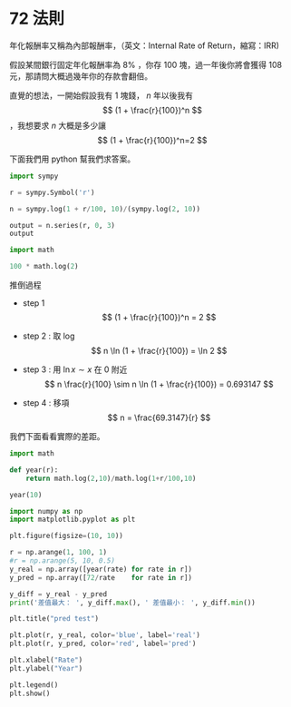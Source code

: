 

# 72 法則

年化報酬率又稱為內部報酬率，（英文：Internal Rate of Return，縮寫：IRR)

假設某間銀行固定年化報酬率為 $8\%$ ，你存 $100$ 塊，過一年後你將會獲得 $108$ 元，那請問大概過幾年你的存款會翻倍。





直覺的想法，一開始假設我有 $1$ 塊錢， $n$ 年以後我有 
$$
(1 + \frac{r}{100})^n
$$
，我想要求 $n$ 大概是多少讓 
$$
(1 + \frac{r}{100})^n=2
$$

下面我們用 python 幫我們求答案。 



```python 
import sympy

r = sympy.Symbol('r')

n = sympy.log(1 + r/100, 10)/(sympy.log(2, 10))

output = n.series(r, 0, 3)
output

```


```python 
import math

100 * math.log(2)

```


推倒過程

- step 1
$$
(1 + \frac{r}{100})^n = 2
$$

- step 2 : 取 log
$$
n \ln (1 + \frac{r}{100}) = \ln 2
$$

- step 3 : 用 $\ln x \sim x$ 在 $0$ 附近 
$$
n \frac{r}{100} \sim n \ln (1 + \frac{r}{100}) = 0.693147
$$

- step 4 : 移項
$$
n = \frac{69.3147}{r}
$$





我們下面看看實際的差距。


```python 
import math

def year(r):
    return math.log(2,10)/math.log(1+r/100,10)

year(10)

```


```python 
import numpy as np
import matplotlib.pyplot as plt

plt.figure(figsize=(10, 10))

r = np.arange(1, 100, 1)
#r = np.arange(5, 10, 0.5)
y_real = np.array([year(rate) for rate in r])
y_pred = np.array([72/rate    for rate in r])

y_diff = y_real - y_pred
print('差值最大： ', y_diff.max(), ' 差值最小： ', y_diff.min())

plt.title("pred test")

plt.plot(r, y_real, color='blue', label='real')
plt.plot(r, y_pred, color='red', label='pred')

plt.xlabel("Rate")
plt.ylabel("Year")

plt.legend() 
plt.show()

```
